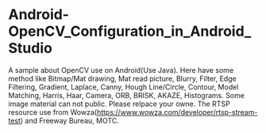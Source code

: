 # Android-OpenCV_Configuration_in_Android_Studio
 A sample about OpenCV use on Android(Use Java). Here have some method like Bitmap/Mat drawing, Mat read picture, Blurry, Filter, Edge Filtering, Gradient, Laplace, Canny, Hough Line/Circle, Contour, Model Matching, Harris, Haar, Camera, ORB, BRISK, AKAZE, Histograms. Some image material can not public. Please relpace your owne. The RTSP resource use from Wowza(https://www.wowza.com/developer/rtsp-stream-test) and Freeway Bureau, MOTC.
